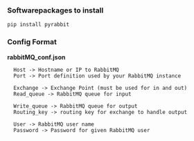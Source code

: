 
### Softwarepackages to install

`pip install pyrabbit`


### Config Format

**rabbitMQ_conf.json**
```
  Host -> Hostname or IP to RabbitMQ
  Port -> Port definition used by your RabbitMQ instance

  Exchange -> Exchange Point (must be used for in and out)
  Read_queue -> RabbitMQ queue for input

  Write_queue -> RabbitMQ queue for output
  Routing_key -> routing key for exchange to handle output

  User -> RabbitMQ user name
  Password -> Password for given RabbitMQ user
```
